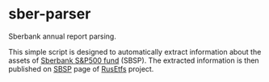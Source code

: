 # sber-parser
Sberbank annual report parsing.

This simple script is designed to automatically extract information about the assets of [Sberbank S&P500 fund](https://www.sberbank-am.ru/disclosure/fund/etf-sp-500/) (SBSP). The extracted information is then published on [SBSP](https://rusetfs.com/etf/RU000A1006W1) page of [RusEtfs](https://rusetfs.com/) project.
